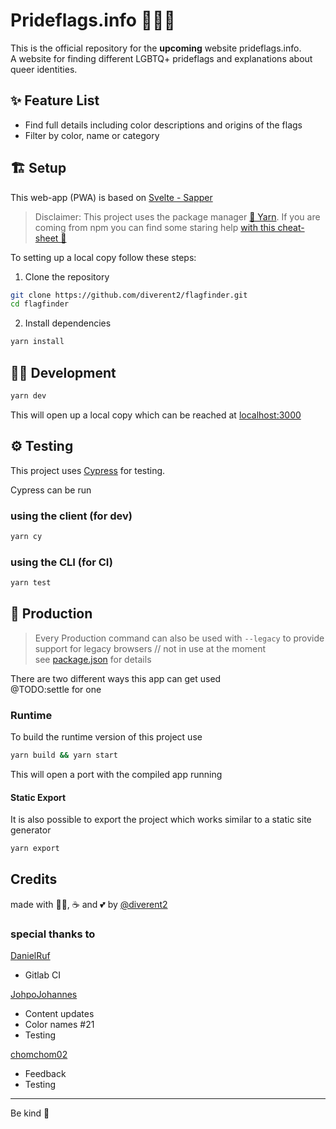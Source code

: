 # Prideflags.info 🔎🏳️‍🌈

This is the official repository for the **upcoming** website prideflags.info.  
A website for finding different LGBTQ+ prideflags and explanations about queer identities.

## ✨ Feature List

- Find full details including color descriptions and origins of the flags
- Filter by color, name or category

## 🏗️ Setup

This web-app (PWA) is based on [Svelte - Sapper](https://github.com/sveltejs/sapper)

> Disclaimer: This project uses the package manager [🧶 Yarn](https://yarnpkg.com/lang/en/).
> If you are coming from npm you can find some staring help [with this cheat-sheet 👀](https://shift.infinite.red/npm-vs-yarn-cheat-sheet-8755b092e5cc)

To setting up a local copy follow these steps:

1. Clone the repository

```sh
git clone https://github.com/diverent2/flagfinder.git
cd flagfinder
```

2. Install dependencies

```sh
yarn install
```

## 👩‍💻 Development

```sh
yarn dev
```

This will open up a local copy which can be reached at [localhost:3000](http://localhost:3000)

## ⚙️ Testing

This project uses [Cypress](https://www.cypress.io/) for testing.

Cypress can be run

### using the client (for dev)

```sh
yarn cy
```

### using the CLI (for CI)

```sh
yarn test
```

## 🚚 Production

> Every Production command can also be used with `--legacy` to provide support for legacy browsers // not in use at the moment  
> see [package.json](./package.json) for details

There are two different ways this app can get used  
@TODO:settle for one

### Runtime

To build the runtime version of this project use

```sh
yarn build && yarn start
```

This will open a port with the compiled app running

#### Static Export

It is also possible to export the project which works similar to a static site generator

```sh
yarn export
```

## Credits

made with 🌈🦄, ☕ and 💕 by [@diverent2](https://twitter.com/diverent2)

### special thanks to

[DanielRuf](https://github.com/DanielRuf)

- Gitlab CI

[JohpoJohannes](https://github.com/JohpoJohannes)

- Content updates
- Color names #21
- Testing

[chomchom02](https://github.com/chomchom02)

- Feedback
- Testing

---

Be kind 🤗
